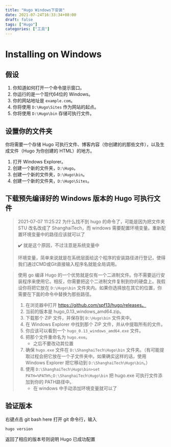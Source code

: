 ```yaml
---
title: "Hugo Windows下安装"
date: 2021-07-24T16:33:34+08:00
draft: false
tags: ["Hugo"]
categories: ["工具"]
---
```


# Installing on Windows

## 假设

1. 你知道如何打开一个命令提示窗口。
2. 你运行的是一个现代64位的 Windows。
3. 你的网站地址是 `example.com`。
4. 你将使用 `D:\Hugo\Sites` 作为网站的起点。
5. 你将使用 `D:\Hugo\bin` 存储可执行文件。

## 设置你的文件夹

你将需要一个存储 Hugo 可执行文件、博客内容（你创建的的那些文件），以及生成文件（Hugo 为你创建的 HTML）的地方。

1. 打开 Windows Explorer。
2. 创建一个新的文件夹，`D:\Hugo`。
3. 创建一个新的文件夹，`D:\Hugo\bin`。
4. 创建一个新的文件夹，`D:\Hugo\Sites`。

## 下载预先编译好的 Windows 版本的 Hugo 可执行文件

> 2021-07-07 11:25:22 为什么找不到 hugo 的命令了，可能是因为把文件夹 STU 改名改成了 ShanghaiTech，而 windows 需要配置环境变量。重新配置环境变量中的路径应该就可以了
>
> :heavy_check_mark: 就是这个原因，不过注意是系统变量中
>
> 环境变量，简单来说就是在系统层面给这个程序的安装路径进行登记，使得我们通过CMD或Git直接输入程序名就能全局调用。

> 使用 go 编译 Hugo 的一个优势就是仅有一个二进制文件。你不需要运行安装程序来使用它。相反，你需要把这个二进制文件复制到你的硬盘上。我假设你将把它放在 `D:\Hugo\bin` 文件夹内。如果你选择放在其它的位置，你需要在下面的命令中替换为那些路径。
>
> 1. 在浏览器中打开 https://github.com/spf13/hugo/releases。
> 2. 当前的版本是 hugo_0.13_windows_amd64.zip。
> 3. 下载那个 ZIP 文件，并保存到 `D:\Hugo\bin` 文件夹中。
> 4. 在 Windows Explorer 中找到那个 ZIP 文件，并从中提取所有的文件。
> 5. 你应该可以看到一个 `hugo_0.13_windows_amd64.exe` 文件。
> 6. 把那个文件重命名为 `hugo.exe`。
>    + 之后不要改动其位置
> 7. 确保 `hugo.exe` 文件在 `D:\ShanghaiTech\Hugo\bin` 文件夹。（有可能提取过程会把它放在一个子文件夹中。如果确实这样的话，使用 Windows Explorer 把它移动到 `D:\ShanghaiTech\Hugo\bin`。）
> 8. 使用 `D:\ShanghaiTech\Hugo\bin>set PATH=%PATH%;D:\ShanghaiTech\Hugo\bin` 把 hugo.exe 可执行文件添加到你的 PATH路径中。
>    + 在 windows 中手动添加环境变量就可以了

## 验证版本 

右键点击 git bash here 打开 git 命令行，输入

```
hugo version
```

返回了相应的版本号则说明 Hugo 已成功配置
